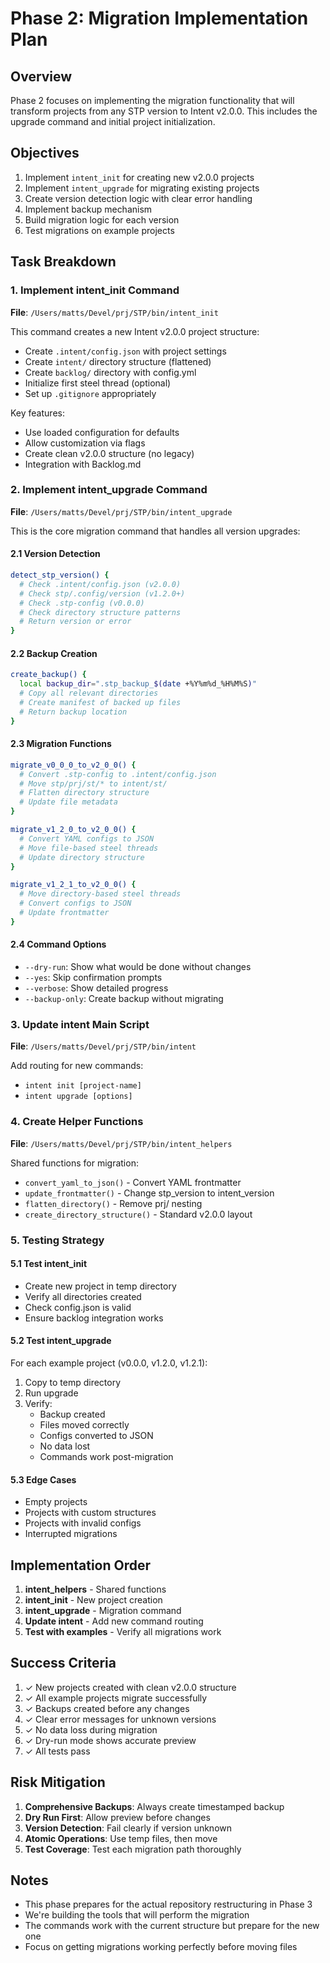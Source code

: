 # Phase 2: Migration Implementation Plan

## Overview

Phase 2 focuses on implementing the migration functionality that will transform projects from any STP version to Intent v2.0.0. This includes the upgrade command and initial project initialization.

## Objectives

1. Implement `intent_init` for creating new v2.0.0 projects
2. Implement `intent_upgrade` for migrating existing projects
3. Create version detection logic with clear error handling
4. Implement backup mechanism
5. Build migration logic for each version
6. Test migrations on example projects

## Task Breakdown

### 1. Implement intent_init Command

**File**: `/Users/matts/Devel/prj/STP/bin/intent_init`

This command creates a new Intent v2.0.0 project structure:
- Create `.intent/config.json` with project settings
- Create `intent/` directory structure (flattened)
- Create `backlog/` directory with config.yml
- Initialize first steel thread (optional)
- Set up `.gitignore` appropriately

Key features:
- Use loaded configuration for defaults
- Allow customization via flags
- Create clean v2.0.0 structure (no legacy)
- Integration with Backlog.md

### 2. Implement intent_upgrade Command

**File**: `/Users/matts/Devel/prj/STP/bin/intent_upgrade`

This is the core migration command that handles all version upgrades:

#### 2.1 Version Detection
```bash
detect_stp_version() {
  # Check .intent/config.json (v2.0.0)
  # Check stp/.config/version (v1.2.0+)
  # Check .stp-config (v0.0.0)
  # Check directory structure patterns
  # Return version or error
}
```

#### 2.2 Backup Creation
```bash
create_backup() {
  local backup_dir=".stp_backup_$(date +%Y%m%d_%H%M%S)"
  # Copy all relevant directories
  # Create manifest of backed up files
  # Return backup location
}
```

#### 2.3 Migration Functions
```bash
migrate_v0_0_0_to_v2_0_0() {
  # Convert .stp-config to .intent/config.json
  # Move stp/prj/st/* to intent/st/
  # Flatten directory structure
  # Update file metadata
}

migrate_v1_2_0_to_v2_0_0() {
  # Convert YAML configs to JSON
  # Move file-based steel threads
  # Update directory structure
}

migrate_v1_2_1_to_v2_0_0() {
  # Move directory-based steel threads
  # Convert configs to JSON
  # Update frontmatter
}
```

#### 2.4 Command Options
- `--dry-run`: Show what would be done without changes
- `--yes`: Skip confirmation prompts
- `--verbose`: Show detailed progress
- `--backup-only`: Create backup without migrating

### 3. Update intent Main Script

**File**: `/Users/matts/Devel/prj/STP/bin/intent`

Add routing for new commands:
- `intent init [project-name]`
- `intent upgrade [options]`

### 4. Create Helper Functions

**File**: `/Users/matts/Devel/prj/STP/bin/intent_helpers`

Shared functions for migration:
- `convert_yaml_to_json()` - Convert YAML frontmatter
- `update_frontmatter()` - Change stp_version to intent_version
- `flatten_directory()` - Remove prj/ nesting
- `create_directory_structure()` - Standard v2.0.0 layout

### 5. Testing Strategy

#### 5.1 Test intent_init
- Create new project in temp directory
- Verify all directories created
- Check config.json is valid
- Ensure backlog integration works

#### 5.2 Test intent_upgrade
For each example project (v0.0.0, v1.2.0, v1.2.1):
1. Copy to temp directory
2. Run upgrade
3. Verify:
   - Backup created
   - Files moved correctly
   - Configs converted to JSON
   - No data lost
   - Commands work post-migration

#### 5.3 Edge Cases
- Empty projects
- Projects with custom structures
- Projects with invalid configs
- Interrupted migrations

## Implementation Order

1. **intent_helpers** - Shared functions
2. **intent_init** - New project creation
3. **intent_upgrade** - Migration command
4. **Update intent** - Add new command routing
5. **Test with examples** - Verify all migrations work

## Success Criteria

1. ✓ New projects created with clean v2.0.0 structure
2. ✓ All example projects migrate successfully
3. ✓ Backups created before any changes
4. ✓ Clear error messages for unknown versions
5. ✓ No data loss during migration
6. ✓ Dry-run mode shows accurate preview
7. ✓ All tests pass

## Risk Mitigation

1. **Comprehensive Backups**: Always create timestamped backup
2. **Dry Run First**: Allow preview before changes
3. **Version Detection**: Fail clearly if version unknown
4. **Atomic Operations**: Use temp files, then move
5. **Test Coverage**: Test each migration path thoroughly

## Notes

- This phase prepares for the actual repository restructuring in Phase 3
- We're building the tools that will perform the migration
- The commands work with the current structure but prepare for the new one
- Focus on getting migrations working perfectly before moving files